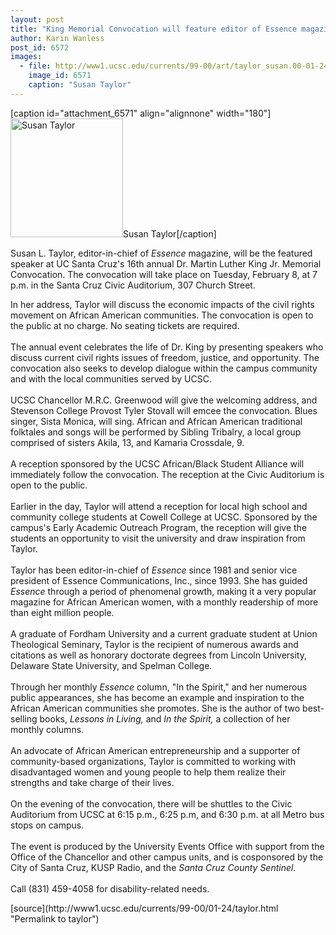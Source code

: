 ```yaml
---
layout: post
title: "King Memorial Convocation will feature editor of Essence magazine"
author: Karin Wanless
post_id: 6572
images:
  - file: http://www1.ucsc.edu/currents/99-00/art/taylor_susan.00-01-24.180.jpg
    image_id: 6571
    caption: "Susan Taylor"
---
```


[caption id="attachment_6571" align="alignnone" width="180"]<a href="http://localhost/mysite/wp-content/uploads/2000/01/taylor_susan.00-01-24.180.jpg"><img class="size-full wp-image-6571" src="http://localhost/mysite/wp-content/uploads/2000/01/taylor_susan.00-01-24.180.jpg" alt="Susan Taylor" width="180" height="190" /></a>Susan Taylor[/caption]
<p>
  Susan L. Taylor, editor-in-chief of <i>Essence</i> magazine, will be the featured speaker at UC Santa Cruz's 16th annual Dr. Martin Luther King Jr. Memorial Convocation. The convocation will take place on Tuesday, February 8, at 7 p.m. in the Santa Cruz Civic Auditorium, 307 Church Street.
</p>In her address, Taylor will discuss the economic impacts of the civil rights movement on African American communities. The convocation is open to the public at no charge. No seating tickets are required.<br>
<br>
The annual event celebrates the life of Dr. King by presenting speakers who discuss current civil rights issues of freedom, justice, and opportunity. The convocation also seeks to develop dialogue within the campus community and with the local communities served by UCSC.<br>
<br>
UCSC Chancellor M.R.C. Greenwood will give the welcoming address, and Stevenson College Provost Tyler Stovall will emcee the convocation. Blues singer, Sista Monica, will sing. African and African American traditional folktales and songs will be performed by Sibling Tribalry, a local group comprised of sisters Akila, 13, and Kamaria Crossdale, 9.<br>
<br>
A reception sponsored by the UCSC African/Black Student Alliance will immediately follow the convocation. The reception at the Civic Auditorium is open to the public.<br>
<br>
Earlier in the day, Taylor will attend a reception for local high school and community college students at Cowell College at UCSC. Sponsored by the campus's Early Academic Outreach Program, the reception will give the students an opportunity to visit the university and draw inspiration from Taylor.<br>
<br>
Taylor has been editor-in-chief of <i>Essence</i> since 1981 and senior vice president of Essence Communications, Inc., since 1993. She has guided <i>Essence</i> through a period of phenomenal growth, making it a very popular magazine for African American women, with a monthly readership of more than eight million people.<br>
<br>
A graduate of Fordham University and a current graduate student at Union Theological Seminary, Taylor is the recipient of numerous awards and citations as well as honorary doctorate degrees from Lincoln University, Delaware State University, and Spelman College.<br>
<br>
Through her monthly <i>Essence</i> column, "In the Spirit," and her numerous public appearances, she has become an example and inspiration to the African American communities she promotes. She is the author of two best-selling books, <i>Lessons in Living,</i> and <i>In the Spirit,</i> a collection of her monthly columns.<br>
<br>
An advocate of African American entrepreneurship and a supporter of community-based organizations, Taylor is committed to working with disadvantaged women and young people to help them realize their strengths and take charge of their lives.<br>
<br>
On the evening of the convocation, there will be shuttles to the Civic Auditorium from UCSC at 6:15 p.m., 6:25 p.m, and 6:30 p.m. at all Metro bus stops on campus.<br>
<br>
The event is produced by the University Events Office with support from the Office of the Chancellor and other campus units, and is cosponsored by the City of Santa Cruz, KUSP Radio, and the <i>Santa Cruz County Sentinel.</i><br>
<br>
Call (831) 459-4058 for disability-related needs.
<p>

</p>
[source](http://www1.ucsc.edu/currents/99-00/01-24/taylor.html "Permalink to taylor")
